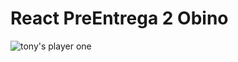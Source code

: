 # React PreEntrega 2 Obino



![tony's player one](https://github.com/emilianoobino/reactpreentrega2Obino/assets/140523273/92bd165d-4f0c-4cb6-a20a-684b30c66128)
